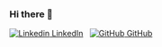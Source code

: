 ### Hi there 👋

[![Linkedin](https://img.shields.io/badge/linkedin-%230077B5.svg?&style=for-the-badge&logo=linkedin&logoColor=white) LinkedIn](https://www.linkedin.com/in/fabiofsguerreiro/)
&nbsp;
[![GitHub](https://i.stack.imgur.com/tskMh.png) GitHub](https://github.com/FGuerreir0)

<!--
**FGuerreir0/FGuerreir0** is a ✨ _special_ ✨ repository because its `README.md` (this file) appears on your GitHub profile.

Here are some ideas to get you started:

- 🔭 I’m currently working on ...
- 🌱 I’m currently learning ...
- 👯 I’m looking to collaborate on ...
- 🤔 I’m looking for help with ...
- 💬 Ask me about ...
- 📫 How to reach me: ...
- 😄 Pronouns: ...
- ⚡ Fun fact: ...
-->

